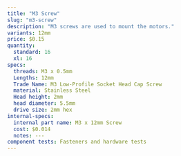 ```yaml
---
title: "M3 Screw"
slug: "m3-screw"
description: "M3 screws are used to mount the motors."
variants: 12mm
price: $0.15
quantity:
  standard: 16
  xl: 16
specs:
  threads: M3 x 0.5mm
  Lengths: 12mm
  Trade Name: M3 Low-Profile Socket Head Cap Screw
  material: Stainless Steel
  Head height: 2mm
  head diameter: 5.5mm
  drive size: 2mm hex
internal-specs:
  internal part name: M3 x 12mm Screw
  cost: $0.014
  notes: ---
component tests: Fasteners and hardware tests
---
```

